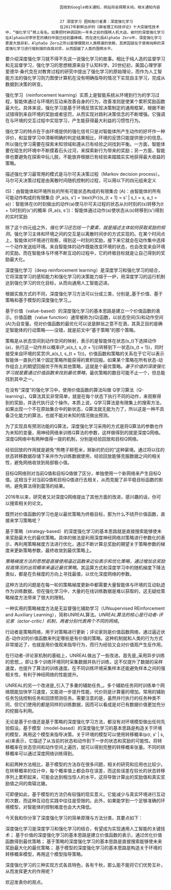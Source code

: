 
                            
                            因收到Google相关通知，网站将会择期关闭。相关通知内容
                            
                            
                            27 深度学习 困知勉行者勇：深度强化学习
                            在2017年新鲜出炉的《麻省理工科技评论》十大突破性技术中，“强化学习”榜上有名。如果把时钟调回到一年多之前的围棋人机大战，彼时的深度强化学习在AlphaGo对李世乭的横扫中就已经初露峥嵘。而在进化版AlphaGo Zero中，深度强化学习更是大放异彩，AlphaGo Zero之所以能够摆脱对人类棋谱的依赖，其原因就在于使用纯粹的深度强化学习进行端到端的自我对弈，从而超越了人类的围棋水平。

要介绍深度强化学习就不得不先说一说强化学习的故事。相比于纯人造的监督学习和无监督学习，强化学习的思想根源来自于认知科学。20世纪初，美国心理学家爱德华·桑代克在对教育过程的研究中提出了强化学习的原始理论，而作为人工智能方法的强化学习则力图使计算机在没有明确指导的情况下实现自主学习，完成从数据到决策的转变。

强化学习（reinforcement learning）实质上是智能系统从环境到行为的学习过程，智能体通过与环境的互动来改善自身的行为，改善准则是使某个累积奖励函数最大化。具体来说，强化学习是基于环境反馈实现决策制定的通用框架，根据不断试错得到来自环境的奖励或者惩罚，从而实现对趋利决策信念的不断增强。它强调在与环境的交互过程中实现学习，产生能获得最大利益的习惯性行为。

强化学习的特点在于由环境提供的强化信号只是对智能体所产生动作的好坏作一种评价，和监督学习中清晰明确的判定结果相比，环境的反馈只能提供很少的信息。所以强化学习需要在探索未知领域和遵从已有经验之间找到平衡。一方面，智能体要在陌生的环境中不断摸着石头过河，来探索新行为带来的奖励；另一方面，智能体也要避免在探索中玩儿脱，不能放弃根据已有经验来踏踏实实地获得最大收益的策略。

描述强化学习最常用的模式是马尔可夫决策过程（Markov decision process）。马尔可夫决策过程是由离散时间随机控制的过程，可以用以下的四元组来定义


\(S\)：由智能体和环境所处的所有可能状态构成的有限集合
\(A\)：由智能体的所有可能动作构成的有限集合
\(P_a(s, s') = \\text{Pr}(s_{t + 1} = s' | s_t = s, a_t = a)\)：智能体在\(t\)时刻做出的动作\(a\)使马尔可夫过程的状态从\(t\)时刻的\(s\)转移为\(t + 1\)时刻的\(s'\)的概率
\(R_a(s, s')\)：智能体通过动作\(a\)使状态从\(s\)转移到\(s'\)得到的实时奖励


除了这个四元组之外，_强化学习还包括一个要素，就是描述主体如何获取奖励的规则_。强化学习主体和环境之间的交互是以离散时间步的方式实现的。在某个时间点上，智能体对环境进行观察，得到这一时刻的奖励，接下来它就会在动作集中选择一个动作发送给环境。来自智能体的动作既能改变环境的状态，也会改变来自环境的奖励。而在智能体与环境不断互动的过程中，它的终极目标就是让自己得到的奖励最大化。

深度强化学习（deep reinforcement learning）是深度学习和强化学习的结合，它将深度学习的感知能力和强化学习的决策能力熔于一炉，用深度学习的运行机制达到强化学习的优化目标，从而向通用人工智能迈进。

根据实施方式的不同，深度强化学习方法可以分成三类，分别是_基于价值、基于策略和基于模型的深度强化学习_。

基于价值（value-based）的深度强化学习的基本思路是建立一个价值函数的表示。价值函数（value function）通常被称为\(Q\)函数，以状态空间\(S\)和动作空间\(A\)为自变量。但对价值函数的最优化可以说是醉翁之意不在酒，其真正目的是确定智能体的行动策略——没错，就是前文中“基于策略”的那个策略。

策略是从状态空间到动作空间的映射，表示的是智能体在状态\(s_t\)下选择动作\(a\)，执行这一动作并以概率\(P_a(s_t, s_{t + 1})\)转移到下一状态\(s_{t + 1}\)，同时接受来自环境的奖赏\(R_a(s_t, s_{t + 1})\)。价值函数和策略的关系在于它可以表示智能体一直执行某个固定策略所能获得的累积回报。如果某个策略在所有状态-动作组合上的期望回报优于所有其他策略，这就是个最优策略。_基于价值的深度强化学习就是要通过价值函数来找到最优策略_，最优策略的数目可能不止一个，但总能找到其中之一。

在没有“深度”的强化学习中，使用价值函数的算法叫做 Q学习算法（Q-learning）。Q算法其实非常简单，就是在每个状态下执行不同的动作，来观察得到的奖励，并迭代执行这个操作。本质上说，Q学习算法是有限集上的搜索方法，如果出现一个不在原始集合中的新状态，Q算法就无能为力了，所以这是一种不具备泛化能力的算法，也就不能对未知的情况做出预测。

为了实现具有预测功能的Q算法，深度强化学习采用的方式是将Q算法的参数也作为未知的变量，用神经网络来训练Q算法的参数，这样做得到的就是深度Q网络。深度Q网络中有两种值得一提的机制，分别是经验回放和目标Q网络。

经验回放的作用就是避免“熊瞎子掰苞米，掰新的扔旧的”这种窘境。通过将以往的状态转移数据存储下来并作为训练数据使用，经验回放能够克服数据之间的相关性，避免网络收敛到局部极小值。

目标Q网络则对当前Q值和目标Q值做了区分，单独使用一个新网络来产生目标Q值。这相当于对当前Q值和目标Q值进行去相关，从而克服了非平稳目标函数的影响，避免算法得到震荡的结果。

2016年以来，研究者又对深度Q网络提出了其他方面的改进，感兴趣的话，你可以搜索相关的论文。

既然对价值函数的学习也是以最优策略为终极目标，那为什么不绕开价值函数，直接来学习策略呢？

基于策略（strategy-based）的深度强化学习的基本思路就是直接搜索能够使未来奖励最大化的最优策略。具体的做法是利用深度神经网络对策略进行参数化的表示，再利用策略梯度方法进行优化，通过不断计算总奖励的期望关于策略参数的梯度来更新策略参数，最终收敛到最优策略上。

_策略梯度方法的思想是直接使用逼近函数来近似表示和优化策略，通过增加总奖励较高情况的出现概率来逼近最优策略_。其运算方式和深度学习中的随机梯度下降法类似，都是在负梯度的方向上寻找最值，以优化深度网络的参数。

这种方法的问题是在每一轮的策略梯度更新中都需要大量智能体与环境的互动轨迹作为训练数据，但在强化学习中，大量的在线训练数据是难以获取的，这无疑给策略梯度方法带来了很大的限制。

一种实用的策略梯度方法是无监督强化辅助学习（UNsupervised REinforcement and Auxiliary Learning），简称UNREAL算法。_UNREAL算法的核心是行动者-评论家（actor-critic）机制，两者分别代表两个不同的网络_。

行动者是策略网络，用于对策略进行更新；评论家则是价值函数网络，通过逼近状态-动作对的价值函数来判定哪些是有价值的策略。这种机制就和人类的行为方式非常接近了，也就是用价值观来指导行为，而行为经验又会对价值观产生反作用。

在行动者-评论家机制的基础上，UNREAL做出了一些改进。首先是_采用异步训练的思想_，即让多个训练环境同时采集数据并执行训练，这不仅提升了数据的采样速度，也提升了算法的训练速度。在不同训练环境采集样本还能避免样本之间的强相关性，有利于神经网络的性能提升。

UNREAL的另一个改进是_引入了多重的辅助任务_。多个辅助任务同时训练单个网络既能加快学习速度，又能进一步提升性能，代价则是计算量的增加。常用的辅助任务包括控制任务和回馈预测任务。需要注意的是，虽然并行执行的任务种类不同，但它们使用的都是同样的训练数据，因而可以看成是对已有数据价值更加充分的挖掘与利用。

无论是基于价值还是基于策略的深度强化学习方法，都没有对环境模型做出任何先验假设。基于模型（model-based）的深度强化学习的基本思路是构造关于环境的模型，再用这个模型来指导决策。关于环境的模型可以使用转移概率\(p(r, s' | s, a)\)来表示，它描述了从当前的状态和动作到下一步的状态和奖励的可能性。将转移概率在状态空间和动作空间上遍历，就可以得到完整的转移概率张量。不同的转移概率可以通过深度网络训练得到。

和前两种方法相比，基于模型的方法存在很多问题，相关的研究和应用也比较少。在转移概率的估计中，每个概率值上都会存在误差，而这些误差在较长的状态转移序列上累积起来，可能会达到相当惊人的水平。这将导致计算出的奖励值和真实奖励值之间的南辕北辙。

可即便如此，基于模型的方法仍有较强的现实意义。它能减少与真实环境进行互动的次数，而这种互动在实践中往往是受限的。此外，如果能学到一个足够准确的环境模型，对智能体的控制难度也会大大降低。

今天我和你分享了深度强化学习的简单原理与方法分类，其要点如下：


深度强化学习是深度学习和强化学习的结合，有望成为实现通用人工智能的关键技术；
基于价值的深度强化学习的基本思路是建立价值函数的表示，通过优化价值函数得到最优策略；
基于策略的深度强化学习的基本思路是直接搜索能够使未来奖励最大化的最优策略；
基于模型的深度强化学习的基本思路是构造关于环境的转移概率模型，再用这个模型指导策略。


深度强化学习的三种实现方式各具特色，各有千秋，那么能不能将它们优势互补，从而发挥更大的作用呢？

欢迎发表你的观点。



                        
                        
                            